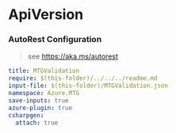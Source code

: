 # ApiVersion
### AutoRest Configuration
> see https://aka.ms/autorest

``` yaml
title: MTGValidation
require: $(this-folder)/../../../readme.md
input-file: $(this-folder)/MTGValidation.json
namespace: Azure.MTG
save-inputs: true
azure-plugin: true
csharpgen:
  attach: true
```
